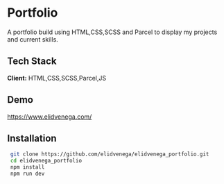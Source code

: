 # Portfolio

A portfolio build using HTML,CSS,SCSS and Parcel to
display my projects and current skills.

## Tech Stack

**Client:** HTML,CSS,SCSS,Parcel,JS

## Demo

https://www.elidvenega.com/

## Installation

```bash
 git clone https://github.com/elidvenega/elidvenega_portfolio.git
 cd elidvenega_portfolio
 npm install
 npm run dev
```
